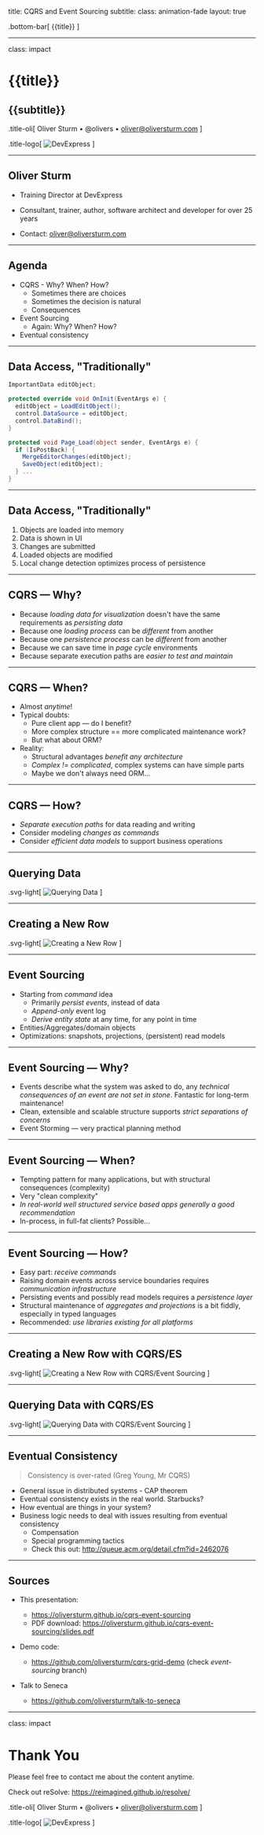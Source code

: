 title: CQRS and Event Sourcing
subtitle:
class: animation-fade
layout: true

<!-- This slide will serve as the base layout for all your slides -->

.bottom-bar[
{{title}}
]

---

class: impact

# {{title}}

## {{subtitle}}

.title-oli[
Oliver Sturm &bull; @olivers &bull; oliver@oliversturm.com
]

.title-logo[
<img src="template/devexpress.png" id="devexpress" alt="DevExpress">
]

---

## Oliver Sturm

- Training Director at DevExpress
- Consultant, trainer, author, software architect and developer for over 25 years

- Contact: oliver@oliversturm.com

---

## Agenda

- CQRS - Why? When? How?
  - Sometimes there are choices
  - Sometimes the decision is natural
  - Consequences
- Event Sourcing
  - Again: Why? When? How?
- Eventual consistency

---

## Data Access, "Traditionally"

```cs
ImportantData editObject;

protected override void OnInit(EventArgs e) {
  editObject = LoadEditObject();
  control.DataSource = editObject;
  control.DataBind();
}

protected void Page_Load(object sender, EventArgs e) {
  if (IsPostBack) {
    MergeEditorChanges(editObject);
    SaveObject(editObject);
  } ...
}
```

---

## Data Access, "Traditionally"

1. Objects are loaded into memory
1. Data is shown in UI
1. Changes are submitted
1. Loaded objects are modified
1. Local change detection optimizes process of persistence

---

## CQRS &mdash; Why?

- Because _loading data for visualization_ doesn't have the same requirements as _persisting data_
- Because one _loading process_ can be _different_ from another
- Because one _persistence process_ can be _different_ from another
- Because we can save time in _page cycle_ environments
- Because separate execution paths are _easier to test and maintain_

---

## CQRS &mdash; When?

- Almost _anytime_!
- Typical doubts:
  - Pure client app &mdash; do I benefit?
  - More complex structure == more complicated maintenance work?
  - But what about ORM?
- Reality:
  - Structural advantages _benefit any architecture_
  - _Complex != complicated_, complex systems can have simple parts
  - Maybe we don't always need ORM...

---

## CQRS &mdash; How?

- _Separate execution paths_ for data reading and writing
- Consider modeling _changes as commands_
- Consider _efficient data models_ to support business operations

---

## Querying Data

.svg-light[
![Querying Data](query.svg)
]

---

## Creating a New Row

.svg-light[
![Creating a New Row](create-new-row.svg)
]

---

## Event Sourcing

- Starting from _command_ idea
  - Primarily _persist events_, instead of data
  - _Append-only_ event log
  - _Derive entity state_ at any time, for any point in time
- Entities/Aggregates/domain objects
- Optimizations: snapshots, projections, (persistent) read models

---

## Event Sourcing &mdash; Why?

- Events describe what the system was asked to do, any _technical consequences of an event are not set in stone_. Fantastic for long-term maintenance!
- Clean, extensible and scalable structure supports _strict separations of concerns_
- Event Storming &mdash; very practical planning method

---

## Event Sourcing &mdash; When?

- Tempting pattern for many applications, but with structural consequences (complexity)
- Very "clean complexity"
- _In real-world well structured service based apps generally a good recommendation_
- In-process, in full-fat clients? Possible...

---

## Event Sourcing &mdash; How?

- Easy part: _receive commands_
- Raising domain events across service boundaries requires _communication infrastructure_
- Persisting events and possibly read models requires a _persistence layer_
- Structural maintenance of _aggregates and projections_ is a bit fiddly, especially in typed languages
- Recommended: _use libraries existing for all platforms_

---

## Creating a New Row with CQRS/ES

.svg-light[
![Creating a New Row with CQRS/Event Sourcing](es-create-new-row.svg)
]

---

## Querying Data with CQRS/ES

.svg-light[
![Querying Data with CQRS/Event Sourcing](es-query.svg)
]

---

## Eventual Consistency

> Consistency is over-rated (Greg Young, Mr CQRS)

- General issue in distributed systems - CAP theorem
- Eventual consistency exists in the real world. Starbucks?
- How eventual are things in your system?
- Business logic needs to deal with issues resulting from eventual consistency
  - Compensation
  - Special programming tactics
  - Check this out: http://queue.acm.org/detail.cfm?id=2462076

---

## Sources

- This presentation:

  - https://oliversturm.github.io/cqrs-event-sourcing
  - PDF download: https://oliversturm.github.io/cqrs-event-sourcing/slides.pdf

- Demo code:

  - https://github.com/oliversturm/cqrs-grid-demo (check _event-sourcing_ branch)

- Talk to Seneca

  - https://github.com/oliversturm/talk-to-seneca

---

class: impact

# Thank You

Please feel free to contact me about the content anytime.

Check out reSolve: https://reimagined.github.io/resolve/

.title-oli[
Oliver Sturm &bull; @olivers &bull; oliver@oliversturm.com
]

.title-logo[
<img src="template/devexpress.png" id="devexpress" alt="DevExpress">
]
